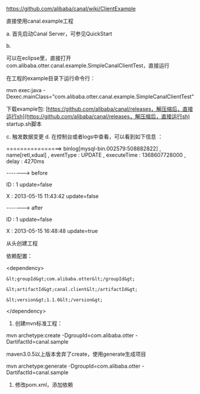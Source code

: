 https://github.com/alibaba/canal/wiki/ClientExample

直接使用canal.example工程

a. 首先启动Canal Server，可参见QuickStart

b.

可以在eclipse里，直接打开com.alibaba.otter.canal.example.SimpleCanalClientTest，直接运行

在工程的example目录下运行命令行：

mvn exec:java -Dexec.mainClass="com.alibaba.otter.canal.example.SimpleCanalClientTest"

下载example包: [https://github.com/alibaba/canal/releases，解压缩后，直接运行sh](https://github.com/alibaba/canal/releases，解压缩后，直接运行sh) startup.sh脚本

c. 触发数据变更 d. 在控制台或者logs中查看，可以看到如下信息 ：

================&gt; binlog\[mysql-bin.002579:508882822\] , name\[retl,xdual\] , eventType : UPDATE , executeTime : 1368607728000 , delay : 4270ms

-------&gt; before

ID : 1    update=false

X : 2013-05-15 11:43:42    update=false

-------&gt; after

ID : 1    update=false

X : 2013-05-15 16:48:48    update=true

从头创建工程

依赖配置：

&lt;dependency&gt;

```
&lt;groupId&gt;com.alibaba.otter&lt;/groupId&gt;

&lt;artifactId&gt;canal.client&lt;/artifactId&gt;

&lt;version&gt;1.1.0&lt;/version&gt;
```

&lt;/dependency&gt;

1. 创建mvn标准工程：

mvn archetype:create -DgroupId=com.alibaba.otter -DartifactId=canal.sample

maven3.0.5以上版本舍弃了create，使用generate生成项目

mvn archetype:generate -DgroupId=com.alibaba.otter -DartifactId=canal.sample

1. 修改pom.xml，添加依赖



